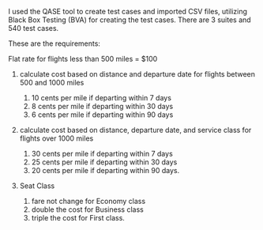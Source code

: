 I used the QASE tool to create test cases and imported CSV files, utilizing Black Box Testing (BVA) for creating the test cases. There are 3 suites and 540 test cases.

These are the requirements:

Flat rate for flights less than 500 miles = $100

1. calculate cost based on distance and departure date for flights between 500 and 1000 miles
   
    1. 10 cents per mile if departing within 7 days
    2. 8 cents per mile if departing within 30 days
    3. 6 cents per mile if departing within 90 days
3. calculate cost based on distance, departure date, and service class for flights over 1000 miles
   
   1. 30 cents per mile if departing within 7 days
   2. 25 cents per mile if departing within 30 days
   3. 20 cents per mile if departing within 90 days.
      
5. Seat Class
   1. fare not change for Economy class
   2. double the cost for Business class
   3. triple the cost for First class.
